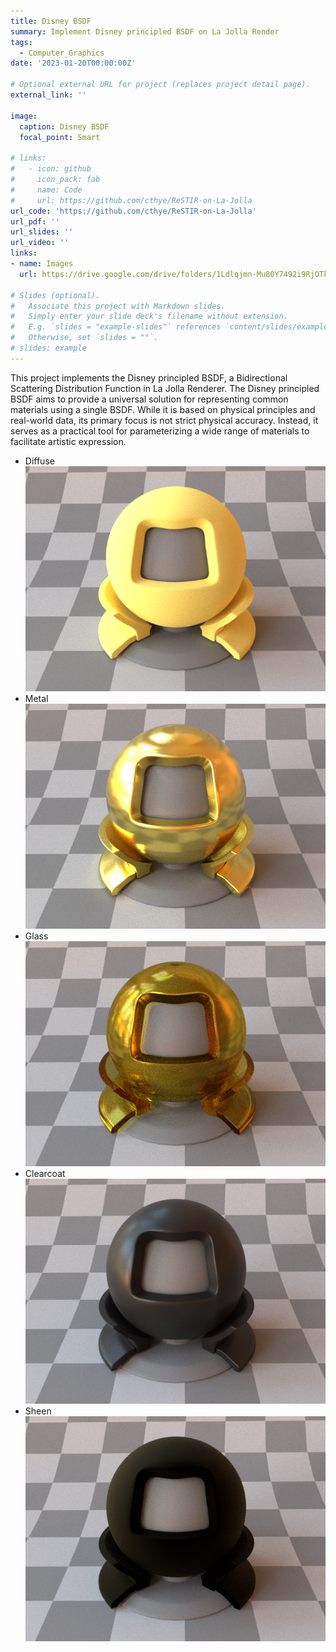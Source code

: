 ```yaml
---
title: Disney BSDF 
summary: Implement Disney principled BSDF on La Jolla Render
tags:
  - Computer_Graphics
date: '2023-01-20T00:00:00Z'

# Optional external URL for project (replaces project detail page).
external_link: ''

image:
  caption: Disney BSDF 
  focal_point: Smart

# links:
#   - icon: github
#     icon_pack: fab
#     name: Code
#     url: https://github.com/cthye/ReSTIR-on-La-Jolla
url_code: 'https://github.com/cthye/ReSTIR-on-La-Jolla'
url_pdf: ''
url_slides: ''
url_video: ''
links:
- name: Images
  url: https://drive.google.com/drive/folders/1Ldlqjmn-Mu80Y7492i9RjOTkFNoU9VAF?usp=sharing

# Slides (optional).
#   Associate this project with Markdown slides.
#   Simply enter your slide deck's filename without extension.
#   E.g. `slides = "example-slides"` references `content/slides/example-slides.md`.
#   Otherwise, set `slides = ""`.
# slides: example
---
```


This project implements the Disney principled BSDF, a Bidirectional Scattering Distribution Function in La Jolla Renderer. The Disney principled BSDF aims to provide a universal solution for representing common materials using a single BSDF. While it is based on physical principles and real-world data, its primary focus is not strict physical accuracy. Instead, it serves as a practical tool for parameterizing a wide range of materials to facilitate artistic expression.

- Diffuse
![Diffuse](images/disney_diffuse.png)
- Metal
![Metal](images/disney_metal.png)
- Glass
![Glass](images/disney_glass.png)
- Clearcoat
![Clearcoat](images/clearcoat.png)
- Sheen
![Sheen](images/disney_sheen.png)
